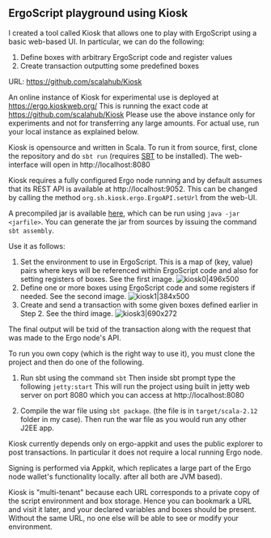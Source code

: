 ## ErgoScript playground using Kiosk
I created a tool called Kiosk that allows one to play with ErgoScript using a basic web-based UI. In particular, we can do the following:

1. Define boxes with arbitrary ErgoScript code and register values
2. Create transaction outputting some predefined boxes

URL: https://github.com/scalahub/Kiosk

An online instance of Kiosk for experimental use is deployed at https://ergo.kioskweb.org/
This is running the exact code at https://github.com/scalahub/Kiosk
Please use the above instance only for experiments and not for transferring any large amounts.
For actual use, run your local instance as explained below. 


Kiosk is opensource and written in Scala. To run it from source, first, clone the repository and do 
`sbt run` (requires [SBT](https://www.scala-sbt.org/release/docs/Setup.html) to be installed). The web-interface will open in http://localhost:8080

Kiosk requires a fully configured Ergo node running and by default assumes that its REST API is available at http://localhost:9052. This can be changed by calling the method `org.sh.kiosk.ergo.ErgoAPI.setUrl` from the web-UI. 

A precompiled jar is available [here](https://github.com/scalahub/Kiosk/releases/tag/0.1), which can be run using `java -jar <jarfile>`. 
You can generate the jar from sources by issuing the command `sbt assembly`.

Use it as follows:

1. Set the environment to use in ErgoScript. This is a map of (key, value) pairs where keys will be referenced within ErgoScript code and also for setting registers of boxes. See the first image.
![kiosk0|496x500](upload://jRDvlqHNHtIR8XtYuxH9rHk6H7P.png) 
2. Define one or more boxes using ErgoScript code and some registers if needed. See the second image.
![kiosk1|384x500](upload://nCYAcIqMsNby8myRYPsQG4Phb9s.png) 
3. Create and send a transaction with some given boxes defined earlier in Step 2. See the third image.
![kiosk3|690x272](upload://Wye2vnXTJJqgssPy3s4i8MH88c.png) 

The final output will be txid of the transaction along with the request that was made to the Ergo node's API.


To run you own copy (which is the right way to use it), you must clone the project and then do one of the following. 

1. Run sbt using the command `sbt`
Then inside sbt prompt type the following `jetty:start`
This will run the project using built in jetty web server on port 8080 which you can access at http://localhost:8080

2. Compile the war file using `sbt package`. (the file is in `target/scala-2.12` folder in my case). Then run the war file as you would run any other J2EE app. 

Kiosk currently depends only on ergo-appkit and uses the public explorer to post transactions. In particular it does not require a local running Ergo node.

Signing is performed via Appkit, which replicates a large part of the Ergo node wallet's functionality locally. after all both are JVM based).

Kiosk is "multi-tenant" because each URL corresponds to a private copy of the script environment and box storage. Hence you can bookmark a URL and visit it later, and your declared variables and boxes should be present. Without the same URL, no one else will be able to see or modify your environment.